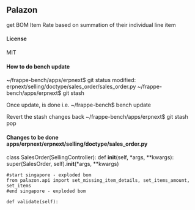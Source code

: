 ## Palazon

get BOM Item Rate based on summation of their individual line item

#### License

MIT

#### How to do bench update
~/frappe-bench/apps/erpnext$ git status
		modified:   erpnext/selling/doctype/sales_order/sales_order.py
~/frappe-bench/apps/erpnext$ git stash

Once update, is done i.e.
~/frappe-bench$ bench update

Revert the stash changes back
~/frappe-bench/apps/erpnext$ git stash pop

#### Changes to be done apps/erpnext/erpnext/selling/doctype/sales_order.py

class SalesOrder(SellingController):
	def __init__(self, *args, **kwargs):
		super(SalesOrder, self).__init__(*args, **kwargs)

	#start singapore - exploded bom
	from palazon.api import set_missing_item_details, set_items_amount, set_items
	#end singapore - exploded bom
	
	def validate(self):